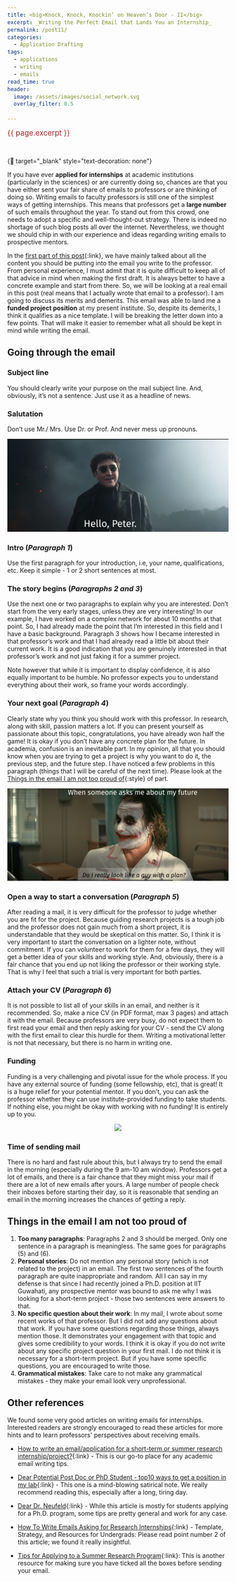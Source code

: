 ```yaml
---
title: <big>Knock, Knock, Knockin’ on Heaven’s Door - II</big>
excerpt: _Writing the Perfect Email that Lands You an Internship_
permalink: /post11/
categories:
  - Application Drafting
tags:
  - applications
  - writing 
  - emails
read_time: true
header:
  image: /assets/images/social_network.svg
  overlay_filter: 0.5

---
```


<span style="color: brown"><big>{{ page.excerpt }}</big></span>

<br>

{:link: target="_blank" style="text-decoration: none"}

If you have ever **applied for internships** at academic institutions (particularly in the sciences) or are currently doing so, chances are that you have either sent your fair share of emails to professors or are thinking of doing so. Writing emails to faculty professors is still one of the simplest ways of getting internships. This means that professors get a **large number** of such emails throughout the year. To stand out from this crowd, one needs to adopt a specific and well-thought-out strategy. There is indeed no shortage of such blog posts all over the internet. Nevertheless, we thought we should chip in with our experience and ideas regarding writing emails to prospective mentors.

In the [first part of this post](https://projectyl.github.io/post5/){:link}, we have mainly talked about all the content you should be putting into the email you write to the professor. From personal experience, I must admit that it is quite difficult to keep all of that advice in mind when making the first draft. It is always better to have a concrete example and start from there. So, we will be looking at a real email in this post (real means that I actually wrote that email to a professor). I am going to discuss its merits and demerits. This email was able to land me a **funded project position** at my present institute. So, despite its demerits, I think it qualifies as a nice template. I will be breaking the letter down into a few points. That will make it easier to remember what all should be kept in mind while writing the email. 

<!-- <embed src="{{ site.url }}{{ site.baseurl }}/assets/docs/suvranil-mail.pdf#view=FitH" width="300" height="175" /> -->

<object data="{{ site.url }}{{ site.baseurl }}/assets/docs/suvranil-mail.pdf#view=FitH" width="10" height="10" type="application/pdf"></object>


## Going through the email

### Subject line

You should clearly write your purpose on the mail subject line. And, obviously, it’s not a sentence. Just use it as a headline of news.

### Salutation

Don’t use Mr./ Mrs. Use Dr. or Prof. And never mess up pronouns. 

<p align="center">
  <img src="/assets/images/peter.svg">
</p>

### Intro (_Paragraph 1_)

Use the first paragraph for your introduction, i.e, your name, qualifications, etc. Keep it simple -  1 or 2 short sentences at most. 

### The story begins (_Paragraphs 2 and 3_)

Use the next one or two paragraphs to explain why you are interested. Don’t start from the very early stages, unless they are very interesting! In our example, I have worked on a complex network for about 10 months at that point. So, I had already made the point that I’m interested in this field and I have a basic background. Paragraph 3 shows how I became interested in that professor’s work and that I had already read a little bit about their current work. It is a good indication that you are genuinely interested in that professor’s work and not just faking it for a summer project. 

Note however that while it is important to display confidence, it is also equally important to be humble. No professor expects you to understand everything about their work, so frame your words accordingly.

### Your next goal (_Paragraph 4_)

Clearly state why you think you should work with this professor. In research, along with skill, passion matters a lot. If you can present yourself as passionate about this topic, congratulations, you have already won half the game! It is okay if you don’t have any concrete plan for the future. In academia, confusion is an inevitable part. In my opinion, all that you should know when you are trying to get a project is why you want to do it, the previous step, and the future step. I have noticed a few problems in this paragraph (things that I will be careful of the next time). Please look at the [Things in the email I am not too proud of](#things-in-the-email-i-am-not-too-proud-of){:style} of part.

<p align="center">
  <img src="/assets/images/joker.svg">
</p>

### Open a way to start a conversation (_Paragraph 5_)

After reading a mail, it is very difficult for the professor to judge whether you are fit for the project. Because guiding research projects is a tough job and the professor does not gain much from a short project, it is understandable that they would be skeptical on this matter. So, I think it is very important to start the conversation on a lighter note, without commitment. If you can volunteer to work for them for a few days, they will get a better idea of your skills and working style. And, obviously, there is a fair chance that you end up not liking the professor or their working style. That is why I feel that such a trial is very important for both parties.

### Attach your CV (_Paragraph 6_)

It is not possible to list all of your skills in an email, and neither is it recommended. So, make a nice CV (in PDF format, max 3 pages) and attach it with the email. Because professors are very busy, do not expect them to first read your email and then reply asking for your CV - send the CV along with the first email to clear this hurdle for them. Writing a motivational letter is not that necessary, but there is no harm in writing one. 

### Funding

Funding is a very challenging and pivotal issue for the whole process. If you have any external source of funding (some fellowship, etc), that is great! It is a huge relief for your potential mentor. If you don’t, you can ask the professor whether they can use institute-provided funding to take students. If nothing else, you might be okay with working with no funding! It is entirely up to you. 

<p align="center">
  <img width="500" src="/assets/images/support.png">
</p>

### Time of sending mail

There is no hard and fast rule about this, but I always try to send the email in the morning (especially during the 9 am-10 am window). Professors get a lot of emails, and there is a fair chance that they might miss your mail if there are a lot of new emails after yours. A large number of people check their inboxes before starting their day, so it is reasonable that sending an email in the morning increases the chances of getting a reply. 

## Things in the email I am not too proud of

1. **Too many paragraphs**: Paragraphs 2 and 3 should be merged. Only one sentence in a paragraph is meaningless. The same goes for paragraphs (5) and (6). 
2. **Personal stories**: Do not mention any personal story (which is not related to the project) in an email. The first two sentences of the fourth paragraph are quite inappropriate and random. All I can say in my defense is that since I had recently joined a Ph.D. position at IIT Guwahati, any prospective mentor was bound to ask me why I was looking for a short-term project - those two sentences were answers to that.
3. **No specific question about their work**: In my mail, I wrote about some recent works of that professor. But I did not add any questions about that work. If you have some questions regarding those things, always mention those. It demonstrates your engagement with that topic and gives some credibility to your words. I think it is okay if you do not write about any specific project question in your first mail. I do not think it is necessary for a short-term project. But if you have some specific questions, you are encouraged to write those.
4. **Grammatical mistakes**: Take care to not make any grammatical mistakes - they make your email look very unprofessional.

## Other references

We found some very good articles on writing emails for internships. Interested readers are strongly encouraged to read these articles for more hints and to learn professors' perspectives about receiving emails.

- [How to write an email/application for a short-term or summer research internship/project?](https://teelabiisc.wordpress.com/2013/03/30/how-to-write-an-emailapplication-for-a-short-term-or-summer-research-internshipproject/#:~:text=1){:link} - This is our go-to place for any academic email writing tips.

- [Dear Potential Post Doc or PhD Student - top10 ways to get a position in my lab](https://phylogenomics.blogspot.com/2011/12/dear-potential-post-doc-or-phd-student.html){:link} - This one is a mind-blowing satirical note. We really recommend reading this, especially after a long, tiring day.

- [Dear Dr. Neufeld](https://www.science.org/content/article/dear-dr-neufeld){:link} - While this article is mostly for students applying for a Ph.D. program, some tips are pretty general and work for any case.

- [How To Write Emails Asking for Research Internships](https://www.linkedin.com/pulse/how-write-emails-asking-research-internships-template-khodkumbhe/){:link} -  Template, Strategy, and Resources for Undergrads: Please read point number 2 of this article; we found it really insightful.

- [Tips for Applying to a Summer Research Program](http://astro.physics.uiowa.edu/~clang/reu_tips.html){:link}: This is another resource for making sure you have ticked all the boxes before sending your email.
